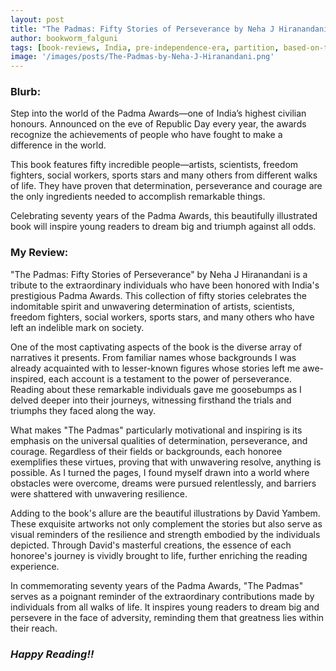 ```yaml
---
layout: post
title: "The Padmas: Fifty Stories of Perseverance by Neha J Hiranandani"
author: bookworm_falguni
tags: [book-reviews, India, pre-independence-era, partition, based-on-true-story, womens-fiction, childrens-fiction, motivational, inspirational, middle-grade, non-fiction, self-help, memoir, educational, short-story, life, success, personality, career, famous-personality]
image: '/images/posts/The-Padmas-by-Neha-J-Hiranandani.png'
---
```


### **Blurb:**
Step into the world of the Padma Awards―one of India’s highest civilian honours. Announced on the eve of Republic Day every year, the awards recognize the achievements of people who have fought to make a difference in the world.

This book features fifty incredible people―artists, scientists, freedom fighters, social workers, sports stars and many others from different walks of life. They have proven that determination, perseverance and courage are the only ingredients needed to accomplish remarkable things.

Celebrating seventy years of the Padma Awards, this beautifully illustrated book will inspire young readers to dream big and triumph against all odds.

### **My Review:**
"The Padmas: Fifty Stories of Perseverance" by Neha J Hiranandani is a tribute to the extraordinary individuals who have been honored with India's prestigious Padma Awards. This collection of fifty stories celebrates the indomitable spirit and unwavering determination of artists, scientists, freedom fighters, social workers, sports stars, and many others who have left an indelible mark on society.

One of the most captivating aspects of the book is the diverse array of narratives it presents. From familiar names whose backgrounds I was already acquainted with to lesser-known figures whose stories left me awe-inspired, each account is a testament to the power of perseverance. Reading about these remarkable individuals gave me goosebumps as I delved deeper into their journeys, witnessing firsthand the trials and triumphs they faced along the way.

What makes "The Padmas" particularly motivational and inspiring is its emphasis on the universal qualities of determination, perseverance, and courage. Regardless of their fields or backgrounds, each honoree exemplifies these virtues, proving that with unwavering resolve, anything is possible. As I turned the pages, I found myself drawn into a world where obstacles were overcome, dreams were pursued relentlessly, and barriers were shattered with unwavering resilience.

Adding to the book's allure are the beautiful illustrations by David Yambem. These exquisite artworks not only complement the stories but also serve as visual reminders of the resilience and strength embodied by the individuals depicted. Through David's masterful creations, the essence of each honoree's journey is vividly brought to life, further enriching the reading experience.

In commemorating seventy years of the Padma Awards, "The Padmas" serves as a poignant reminder of the extraordinary contributions made by individuals from all walks of life. It inspires young readers to dream big and persevere in the face of adversity, reminding them that greatness lies within their reach.

### ***Happy Reading!!***
